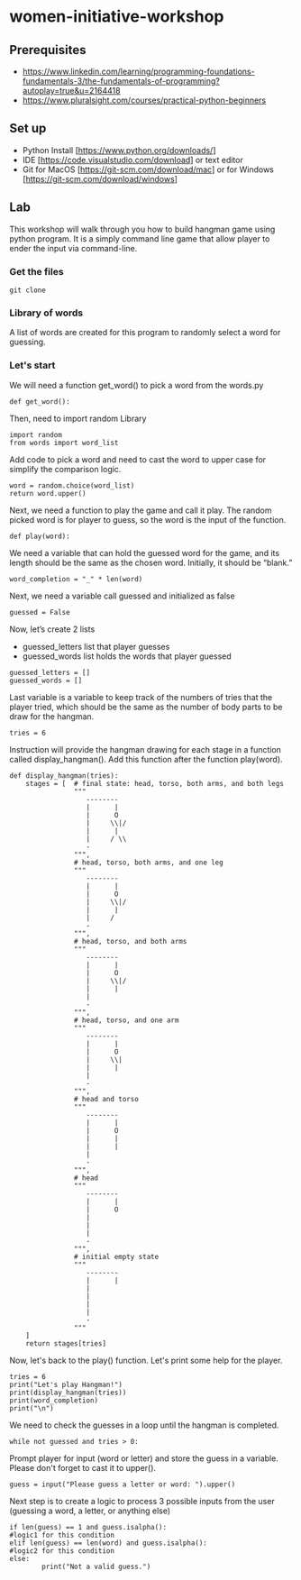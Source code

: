 # women-initiative-workshop
## Prerequisites
 - https://www.linkedin.com/learning/programming-foundations-fundamentals-3/the-fundamentals-of-programming?autoplay=true&u=2164418
 - https://www.pluralsight.com/courses/practical-python-beginners

## Set up
- Python Install [https://www.python.org/downloads/]
- IDE [https://code.visualstudio.com/download] or text editor
- Git for MacOS [https://git-scm.com/download/mac] or for Windows [https://git-scm.com/download/windows]


## Lab
This workshop will walk through you how to build hangman game using python program.
It is a simply command line game that allow player to ender the input via command-line.

### Get the files

```
git clone 
```

### Library of words
A list of words are created for this program to randomly select a word for guessing.

### Let's start
We will need a function get_word() to pick a word from the words.py

```
def get_word():
```
Then, need to import random Library

```
import random
from words import word_list
```

Add code to pick a word and need to cast the word to upper case for simplify the comparison logic.
```
word = random.choice(word_list)
return word.upper()
```

Next, we need a function to play the game and call it play. The random picked word is for player to guess, so the word is the input of the function.
```
def play(word):
```

We need a variable that can hold the guessed word for the game, and its length should be the same as the chosen word. Initially, it should be “blank.”

```
word_completion = "_" * len(word)
```

Next, we need a variable call guessed and initialized as false
```
guessed = False
```

Now, let’s create 2 lists
- guessed_letters list that player guesses
- guessed_words list holds the words that player guessed

```
guessed_letters = []
guessed_words = []
```

Last variable is a variable to keep track of the numbers of tries that the player tried, which should be the same as the number of body parts to be draw for the hangman.

```
tries = 6
```

Instruction will provide the hangman drawing for each stage in a function called display_hangman().
Add this function after the function play(word).

```
def display_hangman(tries):
    stages = [  # final state: head, torso, both arms, and both legs
                """
                   --------
                   |      |
                   |      O
                   |     \\|/
                   |      |
                   |     / \\
                   -
                """,
                # head, torso, both arms, and one leg
                """
                   --------
                   |      |
                   |      O
                   |     \\|/
                   |      |
                   |     /
                   -
                """,
                # head, torso, and both arms
                """
                   --------
                   |      |
                   |      O
                   |     \\|/
                   |      |
                   |
                   -
                """,
                # head, torso, and one arm
                """
                   --------
                   |      |
                   |      O
                   |     \\|
                   |      |
                   |
                   -
                """,
                # head and torso
                """
                   --------
                   |      |
                   |      O
                   |      |
                   |      |
                   |
                   -
                """,
                # head
                """
                   --------
                   |      |
                   |      O
                   |
                   |
                   |
                   -
                """,
                # initial empty state
                """
                   --------
                   |      |
                   |
                   |
                   |
                   |
                   -
                """
    ]
    return stages[tries]
```

Now, let's back to the play() function. Let's print some help for the player.

```
tries = 6
print("Let's play Hangman!")
print(display_hangman(tries))
print(word_completion)
print("\n")
```

We need to check the guesses in a loop until the hangman is completed.

```
while not guessed and tries > 0:
```
Prompt player for input (word or letter) and store the guess in a variable. Please don't forget to cast it to upper().

```
guess = input("Please guess a letter or word: ").upper()
```
Next step is to create a logic to process 3 possible inputs from the user (guessing a word, a letter, or anything else)

```
if len(guess) == 1 and guess.isalpha():
#logic1 for this condition
elif len(guess) == len(word) and guess.isalpha():
#logic2 for this condition
else:
        print("Not a valid guess.")
```
